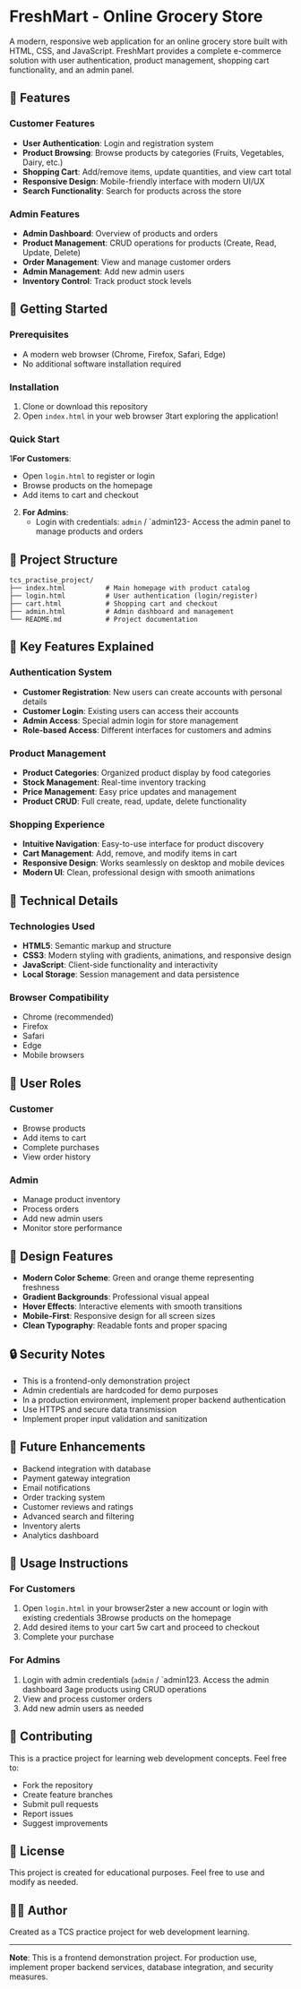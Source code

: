 # FreshMart - Online Grocery Store

A modern, responsive web application for an online grocery store built with HTML, CSS, and JavaScript. FreshMart provides a complete e-commerce solution with user authentication, product management, shopping cart functionality, and an admin panel.

## 🛒 Features

### Customer Features
- **User Authentication**: Login and registration system
- **Product Browsing**: Browse products by categories (Fruits, Vegetables, Dairy, etc.)
- **Shopping Cart**: Add/remove items, update quantities, and view cart total
- **Responsive Design**: Mobile-friendly interface with modern UI/UX
- **Search Functionality**: Search for products across the store

### Admin Features
- **Admin Dashboard**: Overview of products and orders
- **Product Management**: CRUD operations for products (Create, Read, Update, Delete)
- **Order Management**: View and manage customer orders
- **Admin Management**: Add new admin users
- **Inventory Control**: Track product stock levels

## 🚀 Getting Started

### Prerequisites
- A modern web browser (Chrome, Firefox, Safari, Edge)
- No additional software installation required

### Installation
1. Clone or download this repository
2. Open `index.html` in your web browser
3tart exploring the application!

### Quick Start
1**For Customers**: 
   - Open `login.html` to register or login
   - Browse products on the homepage
   - Add items to cart and checkout
2. **For Admins**:
   - Login with credentials: `admin` / `admin123- Access the admin panel to manage products and orders

## 📁 Project Structure

```
tcs_practise_project/
├── index.html          # Main homepage with product catalog
├── login.html          # User authentication (login/register)
├── cart.html           # Shopping cart and checkout
├── admin.html          # Admin dashboard and management
└── README.md           # Project documentation
```

## 🎯 Key Features Explained

### Authentication System
- **Customer Registration**: New users can create accounts with personal details
- **Customer Login**: Existing users can access their accounts
- **Admin Access**: Special admin login for store management
- **Role-based Access**: Different interfaces for customers and admins

### Product Management
- **Product Categories**: Organized product display by food categories
- **Stock Management**: Real-time inventory tracking
- **Price Management**: Easy price updates and management
- **Product CRUD**: Full create, read, update, delete functionality

### Shopping Experience
- **Intuitive Navigation**: Easy-to-use interface for product discovery
- **Cart Management**: Add, remove, and modify items in cart
- **Responsive Design**: Works seamlessly on desktop and mobile devices
- **Modern UI**: Clean, professional design with smooth animations

## 🔧 Technical Details

### Technologies Used
- **HTML5**: Semantic markup and structure
- **CSS3**: Modern styling with gradients, animations, and responsive design
- **JavaScript**: Client-side functionality and interactivity
- **Local Storage**: Session management and data persistence

### Browser Compatibility
- Chrome (recommended)
- Firefox
- Safari
- Edge
- Mobile browsers

## 👥 User Roles

### Customer
- Browse products
- Add items to cart
- Complete purchases
- View order history

### Admin
- Manage product inventory
- Process orders
- Add new admin users
- Monitor store performance

## 🎨 Design Features

- **Modern Color Scheme**: Green and orange theme representing freshness
- **Gradient Backgrounds**: Professional visual appeal
- **Hover Effects**: Interactive elements with smooth transitions
- **Mobile-First**: Responsive design for all screen sizes
- **Clean Typography**: Readable fonts and proper spacing

## 🔒 Security Notes

- This is a frontend-only demonstration project
- Admin credentials are hardcoded for demo purposes
- In a production environment, implement proper backend authentication
- Use HTTPS and secure data transmission
- Implement proper input validation and sanitization

## 🚀 Future Enhancements

- Backend integration with database
- Payment gateway integration
- Email notifications
- Order tracking system
- Customer reviews and ratings
- Advanced search and filtering
- Inventory alerts
- Analytics dashboard

## 📝 Usage Instructions

### For Customers
1. Open `login.html` in your browser2ster a new account or login with existing credentials
3Browse products on the homepage
4. Add desired items to your cart
5w cart and proceed to checkout
6. Complete your purchase

### For Admins
1. Login with admin credentials (`admin` / `admin123. Access the admin dashboard
3age products using CRUD operations
4. View and process customer orders
5. Add new admin users as needed

## 🤝 Contributing

This is a practice project for learning web development concepts. Feel free to:
- Fork the repository
- Create feature branches
- Submit pull requests
- Report issues
- Suggest improvements

## 📄 License

This project is created for educational purposes. Feel free to use and modify as needed.

## 👨‍💻 Author

Created as a TCS practice project for web development learning.

---

**Note**: This is a frontend demonstration project. For production use, implement proper backend services, database integration, and security measures.
